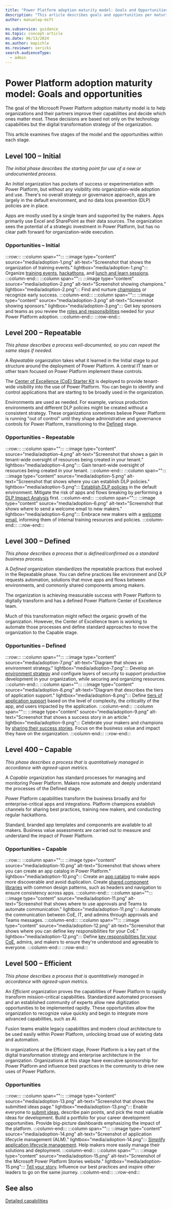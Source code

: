 ```yaml
---
title: "Power Platform adoption maturity model: Goals and Opportunities - Microsoft Power Platform | MicrosoftDocs"
description: "This article describes goals and opportunities per maturity stage in the Power Platform adoption maturity model."
author: manuelap-msft

ms.subservice: guidance
ms.topic: concept-article
ms.date: 06/13/2024
ms.author: mapichle
ms.reviewer: sericks
search.audienceType: 
  - admin
---
```


# Power Platform adoption maturity model: Goals and opportunities

The goal of the Microsoft Power Platform adoption maturity model is to help organizations and their partners improve their capabilities and decide which ones matter most. These decisions are based not only on the technology capabilities but the digital transformation strategy of the organization.

This article examines five stages of the model and the opportunities within each stage.

## Level 100 – Initial

*The initial phase describes the starting point for use of a new or undocumented process.*

An *Initial* organization has pockets of success or experimentation with Power Platform, but without any visibility into organization-wide adoption and use. There's no overall strategy or governance approach, apps are largely in the default environment, and no data loss prevention (DLP) policies are in place.

Apps are mostly used by a single team and supported by the makers. Apps primarily use Excel and SharePoint as their data sources. The organization sees the potential of a strategic investment in Power Platform, but has no clear path forward for organization-wide execution.

### Opportunities – Initial

:::row:::
   :::column span="":::
       :::image type="content" source="media/adoption-1.png" alt-text="Screenshot that shows the organization of training events." lightbox="media/adoption-1.png":::
       Organize [training events](https://aka.ms/powerappsdemos), [hackathons](hackathons.md), and [lunch and learn sessions](in-a-day.md#lunch-and-learn).
   :::column-end:::
   :::column span="":::
       :::image type="content" source="media/adoption-2.png" alt-text="Screenshot showing champions." lightbox="media/adoption-2.png":::
       Find and nurture [champions](champions.md) or recognize early success.
   :::column-end:::
   :::column span="":::
       :::image type="content" source="media/adoption-3.png" alt-text="Screenshot showing sponsors." lightbox="media/adoption-3.png":::
       Get key sponsors and teams as you review the [roles and responsibilities](roles.md) needed for your Power Platform adoption.
   :::column-end:::
:::row-end:::

## Level 200 – Repeatable

*This phase describes a process well-documented, so you can repeat the same steps if needed.*

A *Repeatable* organization takes what it learned in the Initial stage to put structure around the deployment of Power Platform. A central IT team or other team focused on Power Platform implement these controls.  

The [Center of Excellence (CoE) Starter Kit](../coe/starter-kit.md) is deployed to provide tenant-wide visibility into the use of Power Platform. You can begin to identify and control applications that are starting to be broadly used in the organization.

Environments are used as needed. For example, various production environments and different DLP policies might be created without a consistent strategy. These organizations sometimes believe Power Platform is running "out of control" until they shape administrative and governance controls for Power Platform, transitioning to the [Defined](#level-300--defined) stage.

### Opportunities – Repeatable

:::row:::
   :::column span="":::
       :::image type="content" source="media/adoption-4.png" alt-text="Screenshot that shows a gain in tenant-wide oversight of resources being created in your tenant." lightbox="media/adoption-4.png":::
       Gain tenant-wide oversight of resources being created in your tenant.
   :::column-end:::
   :::column span="":::
       :::image type="content" source="media/adoption-5.png" alt-text="Screenshot that shows where you can establish DLP policies." lightbox="media/adoption-5.png":::
       [Establish DLP policies](dlp-strategy.md) in the default environment. Mitigate the risk of apps and flows breaking by performing a [DLP Impact Analysis](../coe/core-components.md#dlp-impact-analysis) first.
  :::column-end:::
  :::column span="":::
      :::image type="content" source="media/adoption-6.png" alt-text="Screenshot that shows where to send a welcome email to new makers." lightbox="media/adoption-6.png":::
      Embrace new makers with a [welcome email](onboard-makers.md), informing them of internal training resources and policies.
  :::column-end:::
:::row-end:::

## Level 300 – Defined

*This phase describes a process that is defined/confirmed as a standard business process.*

A *Defined* organization standardizes the repeatable practices that evolved in the Repeatable phase. You can define practices like environment and DLP requests automation, solutions that move apps and flows between environments, and commonly shared components among makers.

The organization is achieving measurable success with Power Platform to digitally transform and has a defined Power Platform Center of Excellence team.

Much of this transformation might reflect the organic growth of the organization. However, the Center of Excellence team is working to automate those processes and define standard approaches to move the organization to the Capable stage.

### Opportunities – Defined

:::row:::
   :::column span="":::
      :::image type="content" source="media/adoption-7.png" alt-text="Diagram that shows an environment strategy." lightbox="media/adoption-7.png":::
      Develop an [environment strategy](environment-strategy.md) and configure layers of security to support productive development in your organization, while securing and organizing resources.
   :::column-end:::
   :::column span="":::
      :::image type="content" source="media/adoption-8.png" alt-text="Diagram that describes the tiers of application support." lightbox="media/adoption-8.png":::
      Define [tiers of application support](environment-strategy.md#factors-that-influence-provisioning) based on the level of complexity, the criticality of the app, and users impacted by the application.
   :::column-end:::
   :::column span="":::
       :::image type="content" source="media/adoption-9.png" alt-text="Screenshot that shows a success story in an article." lightbox="media/adoption-9.png":::
       Celebrate your makers and champions by [sharing their success stories](show-and-tell.md). Focus on the business value and impact they have on the organization.
   :::column-end:::
:::row-end:::

## Level 400 – Capable

*This phase describes a process that is quantitatively managed in accordance with agreed-upon metrics.*

A *Capable* organization has standard processes for managing and monitoring Power Platform. Makers now automate and deeply understand the processes of the Defined stage.

Power Platform capabilities transform the business broadly and for enterprise-critical apps and integrations. Platform champions establish channels for sharing best practices, training new makers, and conducting regular hackathons.

Standard, branded app templates and components are available to all makers. Business value assessments are carried out to measure and understand the impact of Power Platform.

### Opportunities – Capable

:::row:::
    :::column span="":::
        :::image type="content" source="media/adoption-10.png" alt-text="Screenshot that shows where you can create an app catalog in Power Platform." lightbox="media/adoption-10.png":::
        Create an [app catalog](../coe/core-components.md#app-catalog) to make apps more discoverable and avoid duplication. Create [shared component libraries](reusable.md) with common design patterns, such as headers and navigation to ensure consistency across apps.
    :::column-end:::
    :::column span="":::
        :::image type="content" source="media/adoption-11.png" alt-text="Screenshot that shows where to use approvals and Teams to automate communication." lightbox="media/adoption-11.png":::
        Automate the communication between CoE, IT, and admins through approvals and Teams messages.
   :::column-end:::
   :::column span="":::
       :::image type="content" source="media/adoption-12.png" alt-text="Screenshot that shows where you can define key responsibilities for your CoE." lightbox="media/adoption-12.png":::
       Define [key responsibilities for your CoE](coe.md), admins, and makers to ensure they're understood and agreeable to everyone.
   :::column-end:::
:::row-end:::

## Level 500 – Efficient

*This phase describes a process that is quantitatively managed in accordance with agreed-upon metrics.*

An *Efficient* organization proves the capabilities of Power Platform to rapidly transform mission-critical capabilities. Standardized automated processes and an established community of experts allow new digitization opportunities to be implemented rapidly. These opportunities allow the organization to recognize value quickly and begin to integrate more advanced capabilities, such as AI.

Fusion teams enable legacy capabilities and modern cloud architecture to be used easily within Power Platform, unlocking broad use of existing data and automation.

In organizations at the Efficient stage, Power Platform is a key part of the digital transformation strategy and enterprise architecture in the organization. Organizations at this stage have executive sponsorship for Power Platform and influence best practices in the community to drive new uses of Power Platform.

### Opportunities

:::row:::
    :::column span="":::
        :::image type="content" source="media/adoption-13.png" alt-text="Screenshot that shows the submitted ideas page." lightbox="media/adoption-13.png":::
        Enable everyone to [submit ideas](../coe/use-innovationbacklog.md), describe pain points, and pick the most valuable ideas for development. Build a portfolio for your career development opportunities. Provide big-picture dashboards emphasizing the impact of the platform.
    :::column-end:::
    :::column span="":::
        :::image type="content" source="media/adoption-14.png" alt-text="Screenshot of application lifecycle management (ALM)." lightbox="media/adoption-14.png":::
        [Simplify application lifecycle management](../coe/almaccelerator-components.md). Help makers more easily manage their solutions and deployment.
    :::column-end:::
    :::column span="":::
        :::image type="content" source="media/adoption-15.png" alt-text="Screenshot of the Microsoft Power Platform Stories website." lightbox="media/adoption-15.png":::
        [Tell your story](https://aka.ms/powerplatformstories). Influence our best practices and inspire other leaders to go on the same journey.
    :::column-end:::
:::row-end:::

## See also

[Detailed capabilities](maturity-model-details.md)
